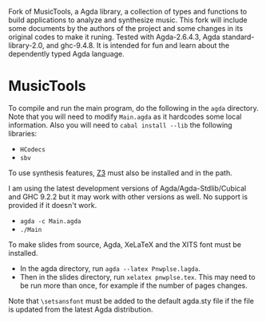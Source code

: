 Fork of MusicTools, a Agda library, a collection of types and functions to build applications to analyze and synthesize music. This fork will include some documents by the authors of the project and some changes in its original codes to make it runing. Tested with Agda-2.6.4.3,  Agda standard-library-2.0, and ghc-9.4.8. It is intended for fun and learn about the dependently typed  Agda language.

# MusicTools

To compile and run the main program, do the following in the `agda` directory.
Note that you will need to modify `Main.agda` as it hardcodes some local information.
Also you will need to `cabal install --lib` the following libraries:
* `HCodecs`
* `sbv`

To use synthesis features, [Z3](https://github.com/Z3Prover/z3) must also be installed and in the path.

I am using the latest development versions of Agda/Agda-Stdlib/Cubical and GHC 9.2.2 but it may work with other versions as well.
No support is provided if it doesn't work.
* `agda -c Main.agda`
* `./Main`

To make slides from source, Agda, XeLaTeX and the XITS font must be installed.
* In the agda directory, run `agda --latex Pnwplse.lagda`.
* Then in the slides directory, run `xelatex pnwplse.tex`.
This may need to be run more than once, for example if the number of pages changes.

Note that `\setsansfont` must be added to the default agda.sty file if the file is updated from the latest Agda distribution.
